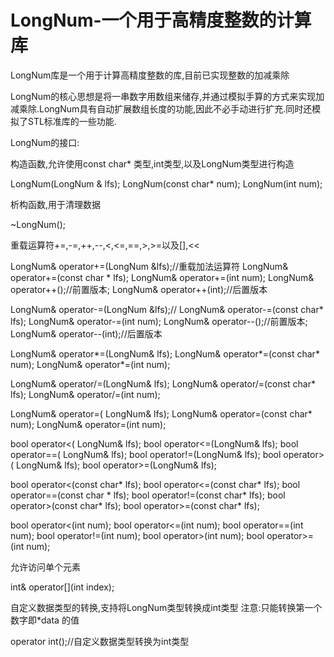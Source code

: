 # LongNum-一个用于高精度整数的计算库

LongNum库是一个用于计算高精度整数的库,目前已实现整数的加减乘除

LongNum的核心思想是将一串数字用数组来储存,并通过模拟手算的方式来实现加减乘除.LongNum具有自动扩展数组长度的功能,因此不必手动进行扩充.同时还模拟了STL标准库的一些功能.

LongNum的接口:

构造函数,允许使用const char* 类型,int类型,以及LongNum类型进行构造

LongNum(LongNum & lfs);
LongNum(const char* num);
LongNum(int num);

析构函数,用于清理数据

~LongNum();

重载运算符+=,-=,++,--,<,<=,==,>,>=以及[],<<

LongNum& operator+=(LongNum &lfs);//重载加法运算符
LongNum& operator+=(const char * lfs);
LongNum& operator+=(int num);
LongNum& operator++();//前置版本;
LongNum& operator++(int);//后置版本

LongNum& operator-=(LongNum &lfs);//
LongNum& operator-=(const char* lfs);
LongNum& operator-=(int num);
LongNum& operator--();//前置版本;
LongNum& operator--(int);//后置版本

LongNum& operator*=(LongNum& lfs);
LongNum& operator*=(const char* num);
LongNum& operator*=(int num);

LongNum& operator/=(LongNum& lfs);
LongNum& operator/=(const char* lfs);
LongNum& operator/=(int num);

LongNum& operator=( LongNum& lfs);
LongNum& operator=(const char* num);
LongNum& operator=(int num);

bool operator<( LongNum& lfs);
bool operator<=(LongNum& lfs);
bool operator==( LongNum& lfs);
bool operator!=(LongNum& lfs);
bool operator>( LongNum& lfs);
bool operator>=(LongNum& lfs);

bool operator<(const char* lfs);
bool operator<=(const char* lfs);
bool operator==(const char * lfs);
bool operator!=(const char* lfs);
bool operator>(const char* lfs);
bool operator>=(const char* lfs);

bool operator<(int num);
bool operator<=(int num);
bool operator==(int num);
bool operator!=(int num);
bool operator>(int num);
bool operator>=(int num);

允许访问单个元素

int& operator[](int index);

自定义数据类型的转换,支持将LongNum类型转换成int类型
注意:只能转换第一个数字即*data 的值

operator int();//自定义数据类型转换为int类型



